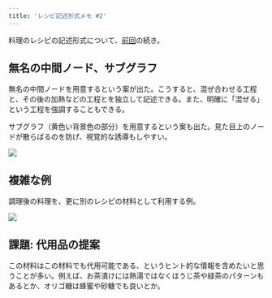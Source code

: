 ```yaml
---
title: 'レシピ記述形式メモ #2'
---
```

料理のレシピの記述形式について、[前回](https://r7kamura.com/articles/2022-05-13-mermaid-recipe-memo)の続き。

無名の中間ノード、サブグラフ
--------------

無名の中間ノードを用意するという案が出た。こうすると、混ぜ合わせる工程と、その後の加熱などの工程とを独立して記述できる。また、明確に「混ぜる」という工程を強調することもできる。

サブグラフ（黄色い背景色の部分）を用意するという案も出た。見た目上のノードが散らばるのを防げ、視覚的な誘導もしやすい。

![](https://lh3.googleusercontent.com/KnAOc2baUUT7Qo16wiePjgOKHXnrCrz7hknO0Ut2kOIQzgylTvgFOyMb3HZP7BRRLdc6IYpWmveyohf4zsOHPemM2XUjZeCsNGWCDXoqBUbSvKb-yWVWPu1zhVpXp5AvCS3qz9vJlgAhcUtCYQ)

複雑な例
----

調理後の料理を、更に別のレシピの材料として利用する例。

![](https://lh3.googleusercontent.com/TNCkrSkhfLedt8-uK8R9epl8D_bRzMhqkxsfIvK8m243sNozHqDTNf8gw1jleJXxytigQRWZMqRF4sSAewO-mLa6WdAPP-VquJb7u5gL3up4AegEpL18ivF74liqxBugEwgIwmjewtZFDPxRYw)

課題: 代用品の提案
----------

この材料はこの材料でも代用可能である、というヒント的な情報を含めたいと思うことが多い。例えば、お茶漬けには熱湯ではなくほうじ茶や緑茶のパターンもあるとか、オリゴ糖は蜂蜜や砂糖でも良いとか。

